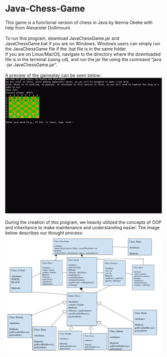 # Java-Chess-Game
This game is a functional version of chess in Java by Ikenna Okeke with help from Alexander Dollimount.<br /><br />
To run this program, download JavaChessGame.jar and JavaChessGame.bat if you are on Windows. Windows users can simply run the JavaChessGame file if the .bat file is in the same folder.<br />If you are on Linux/MacOS, navigate to the directory where the downloaded file is in the terminal (using cd), and run the jar file using the command "java -jar JavaChessGame.jar".<br /><br />
A preview of the gameplay can be seen below:<br />
![](Chess-Program.gif)<br /><br />
During the creation of this program, we heavily utilized the concepts of OOP and inheritance to make maintenance and understanding easier. The image below describes our thought process:<br />
![](Program-Chart.png)

